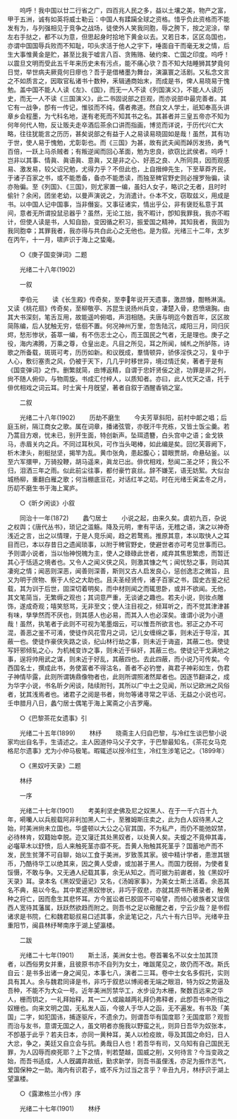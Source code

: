 <!-- { "loadSidebar": true } -->
　　呜呼！我中国以廿二行省之广，四百兆人民之多，益以土壤之美，物产之富，甲于五洲，诚有如英将威士勒云：中国人有蹂躏全球之资格。惜乎负此资格而不能发有为，与列强相见于竞争之战场，徒使外人笑我同胞，辱之胯下，按之泥涂，举左右手挞之，都不以为意，但思起身时拾地下黄金以去。又若日本，区区岛国也，亦谓中国国辱兵败而不知耻，叩头求活于他人之宇下，唾面自干而毫无发之情，后生大事惟黄金是贮，甚至比我于嘘言八百、贪贿赂、破约束、亡国之印度。呜呼！以震旦文明而受此五千年来历史未有污点，能不痛心欤？吾不知大陆睡狮其梦竟何日觉，举世病夫厥竟何日瘳也？吾于是借楮墨为舞台，演瀛寰之活剧。又私念文言之不如质言之，因取官私诸书十数种，釆辑通商始末，而成是书，俾人易晓易于愧勉。盖中国不能人人读《左》、《国》，而无一人不读《列国演义》，不能人人读历史，而无一人不读《三国演义》，此二书固说部之巨观，而亦说部中最完善者。其它有一战争，卽有一传记，惟驳而不纯，儒者弗道。然自文人学士，祇知奉高头讲章乡会程墨，为弋科名地，遂有老死而不知其书之名。其甚者并三皇五帝亦不知为何年何代人物，反让贩夫走卒酒后茶余口讲而指画，博览而详说，于历代兴亡大略，往往犹能言之历历，甚矣说部之有益于人之易读易晓固如是哉！虽然，其有功于世，使人易于愧勉，尤彰彰也。而《三国》为甚，故有武夫闻而踔厉发扬，勇气百倍，一跃上马杀贼者；有叛逆闻而回心革面，勉为忠良，欲窃比武侯者。呜呼！岂非以其事、情眞、眞语眞、意眞，又是非之心、好恶之良、人所同具，因而观感易、激发易，较父诏兄勉，尤得力乎？不但此也，上自搢绅先生，下至草莽齐民，于诸子百家之书，或不能悉备，备亦不能悉读，而独至稗官野史则必搜罗殆徧，读亦殆徧。至《列国》、《三国》，则尤家置一编，虽妇人女子，略识之无者，且时时偷针？余闲，团坐老幼，以曼声演说之，为消遣计。仆本不文，窃取兹义，用成是书。以中国人记中国事，当非僭妄。又事征诸实，情出乎公，非有襃贬私意于其间，意者无所谓投鼠忌器乎？虽然，无论工拙，我不暇计，卽知我罪我，我亦不暇计，但使人读是书，人知自励，变因循之积习，振爱国之精神，其知我者，我固为我同胞幸；其罪我者，我亦得与共白此心之无他也。是为叙。光绪三十二年，太岁在丙午，十一月，啸庐识于海上之蛰庵。 

　　○《庚子国变弹词》二题 

　　光绪二十八年(1902) 

　　一叙 

　　李伯元 
　　读《长生殿》传奇矣，至李年说开天遗事，激昂慷，酣畅淋漓。又读《桃花扇》传奇矣，至柳敬亭、苏昆生说扬州兵变，凄楚入骨，悲愤塡胸。由其大书深刻，笔舌互用，故能遥吟俯唱，声泪相随。夫唐与明迄今数百年，区区故简陈编，后人犹触无穷，低徊不置。何况神州万里，忽吿陆沉，咸阳三月，同归灰烬，愁形惨状，荟萃一编，有不伤志士之心，而王国民之气者，无是理也。庚子之役，海内沸腾，万乘之尊，仓皇出走。凡目之所见，耳之所闻，缄札之所胪陈，诗歌之所备载，斑斑可考，历历如新。和议旣成，羣情顿异，骄侈淫佚之习，复中于人心，敷衍塞责之风，仍被于天下，几几乎时移世异，境过情迁矣，著者于是有《国变弹词》之作。删繁就简，由博返精，自谓于忠奸贤佞之途，功罪是非之列，尙不随人俯仰，与物周旋。书成汇付梓人，以质知者。亦曰，此人忧天之语，托于俳优相戏之词云耳。时士寅十月旣望，著者自叙于酒醒香销之室。 

　　二叙 

　　光绪二十八年(1902) 
　　历劫不磨生 
　　今夫芳草斜阳，前村中郞之唱；后庭玉树，隔江商女之歌。属在词章，播诸弦管，亦旣汗牛充栋，又皆土饭尘羹。若乃蒿目方艰，忧未已，别开生面，特创新声。坠珥遗簪，白头宫中之语；金戈铁马，赤眉关内之兵。不同过耳秋风，可作当头喝棒，如此编是矣。回忆芙蓉阙下，析木津头，削梃挞坚，揭竿为乱。黄巾张角，患起腹心；碧眼贾胡，命悬砧釜。以至六军擐甲，万骑投鞭，胡马遥来，眞龙已出。俳优相戏，愁闻二圣之环；我公不归，泪洒三年之雨。似此前尘往事，都付豪竹哀丝。辞不嫌芜，语无妨絮。大似台城杨柳，重翻白雁之歌；何当棚底豆花，对话红羊之刧。时在光绪壬寅孟冬之月，历刧不磨生书于海上寓庐。 

　　○《昕夕闲谈》小叙 

　　同治十一年(1872) 
　　蠡勺居士 
　　小说之起，由来久矣。虞初九百，杂说之权舆；《唐代丛书》，琐记之滥觞。降及元明，聿有平话，无稽之语，演之以神奇浅近之言，出之以情理，于是人竞乐闻，趋之若鹜焉。推原其意，本以取快人之耳目而已，本以存昔日之遗闻琐事，以附于稗官野史，使避世者亦可考见世事而已。予则谓小说者，当以怡神悦魄为主，使人之碌碌此世者，咸弃其焦思繁虑，而暂迁其心于恬适之境者也。又令人之闻义侠之风，则激其慷之气；闻忧愁之事，则动其凄宛之情；闻恶则深恶，闻善则深善，斯则又古人启发良心，惩创逸志之微旨，且又为明于庶物、察于人伦之大助也。且夫圣经贤传，诸子百家之书，国史古鉴之纪载，其为训于后世，固深切着明矣，而中材则闻之而辄思卧，或并不欲闻。无他，其文笔简当，无繁缛之观也；其词意严重，无谈谑之趣也。若夫小说，则妆点雕饰，遂成奇观；嘻笑怒骂，无非至文；使人注目视之，倾耳听之，而不觉其津津甚有味，孳孳然而不厌也，则其感人也必易，而其入人也必深矣。谁谓小说为小道哉！虽然，执笔者于此则不可视为笔墨烟云，可以惟吾所欲言也。邪正之办不可混，善恶之鉴不可淆，使徒作风花雪月之词，记儿女缠绵之事，则未近于导淫，其蔽一也。使徒作豪侠失路之谈，纪山林行劫之事，则未近于诲盗，其蔽二也。使徒写奸邪倾轧之心，为机械变诈之事，则未近于纵奸，其蔽三也。使徒记干戈满地之事，逞将帅用武之谋，则未近于好乱，其蔽四也。去此四蔽，而小说乃可传矣。今西国名士，撰成此书，务使富者不得沽名，善者不必钓誉，眞君子神彩如生，伪君子神情毕露，此则所谓铸鼎像物者也，此则所谓照渚然犀者也。因逐节翻译之，成为华字小说，书名昕夕闲谈，陆续附刊，其所以广中土之见闻，所以记欧洲之风俗者，犹其浅焉者也。诸君子之阅是书者，尙勿等诸寻常之平话、无益之小说也可。壬申腊月八日，蠡勺居士偶笔于海上寓斋之小吉罗庵。 

　　○《巴黎茶花女遗事》引 

　　光绪二十五年(1899) 
　　林纾 
　　晓斋主人归自巴黎，与冷红生谈巴黎小说家均出自名手，生请述之。主人因道仲马父子文字，于巴黎最知名，《茶花女马克格尼尔遗事》尤为小仲马极笔。暇辄述以授冷红生，冷红生涉笔记之。（1899年） 

　　○《黑奴吁天录》二题 

　　林纾 

　　一序 

　　光绪二十七年(1901) 
　　考美利坚史佛及尼之奴黑人、在于一千六百十九年，嗬囒人以兵舰载阿非利加黑人二十，至雅姆斯庄卖之，此为白人奴待黑人之始，时美洲尙未立国也。华盛顿以大公之心官其国，不为私产，而仍不能弛奴禁，必待林肯，奴籍始幸脱。迩又寖迁其处黑奴者，以处黄人矣。夫蝮之不竟伸其毒，必囓草木以舒愤，后人来触死茎亦靡不死。吾黄人殆触其死茎乎？国蓄地产而不发，民生贫薄不可自聊，始以工食于美洲，岁致羡其家。彼中精计学者，患泄其银币，乃酷待华工以绝其来，因之黄人受虐，或加甚于黑人。而国力旣弱，为使者复馁慑，不敢与争。又无通人纪载其事，余无从知之。而可据为前谳者，独《黑奴吁天录》耳。录本名《黑奴受逼记》又名，《汤姆家事》，为美女士斯土活着。余恶其名不典，易以今名。其中累述黑奴惨状，非巧于叙悲，亦就其原书所著录者，触黄种之将亡，因而愈生其悲怀耳。方今嚚讼者已胶固不可喩譬，而倾心彼族者又误信西人宽待其藩属，跃跃然欲趋而附之。则吾书之足以儆醒之者，宁云少哉？是书假诸求是书院，仁和魏君聪叔易口述其事，余泚笔记之，凡六十有六日毕。光绪辛丑重阳节，闽县林纾琴南序于湖上望瀛楼。 

　　二跋 

　　光绪二十七年(1901) 
　　斯土活，美洲女士也。卷首署名不以女士加其顶者，以西俗男女并重，且彼原书亦不自列为女士，唯跋尾见之，故仍而不改。斯氏自云：是书多出诸一身之闻见，本事七八，演者二三耳。卷中士女名多假托，实则具有其人。余与魏君同译是书，非巧于叙悲以博阅者无端之眼泪，特为奴之势逼及吾种，不能不为大众一号。近年美洲厉禁华工，水步设为木栅，聚数百远来之华人，栅而钥之，一礼拜始释，其一二人或踰越两礼拜仍弗释者，此卽吾书中所指之奴栅也。向来文明之国，无私发人函，今彼人于华人之函，无不遍发。有书及「美国」二字，如犯国讳，捕逐驱斥，不遗余力。则谓吾华有国度耶？无国度耶？观哲而治与友书，意谓无国之人，虽文明者亦施我以野蛮之礼，则异日吾华为奴张本，不卽基于此乎？若夫日本，亦同一黄种耳，美人以检疫故，辱及其国之命妇，日人大忿，争之，美廷又自立会与抗。勇哉日人也！若吾华有司，又乌知有自己国民无罪，为人囚辱而瘐死耶？上下之情，判若楚越，国威之削，又何待言？今当变政之始，而吾书适成，人人旣蠲弃故纸，勤求新学，则吾书虽俚浅，亦足为振作志气，爱国保种之一助。海内有识君子，或不斥为过当之言乎？辛丑九月，林纾识于湖上望瀛楼。 

　　○《露漱格兰小传》序 

　　光绪二十七年(1901) 
　　林纾 
